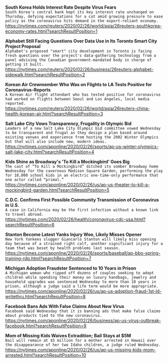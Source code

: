 **South Korea Holds Interest Rate Despite Virus Fears**\
`South Korea's central bank kept its key interest rate unchanged on Thursday, defying expectations for a cut amid growing pressure to ease policy as the coronavirus hits demand in the export-reliant economy. `\
https://nytimes.com/reuters/2020/02/26/world/asia/26reuters-southkorea-economy-rates.html?searchResultPosition=1

**Alphabet Still Facing Questions Over Data Use in Its Toronto Smart City Project Proposal**\
`Alphabet's proposed "smart" city development in Toronto is facing fresh questions over the project's data-gathering technology from a panel advising the Canadian government-mandated body in charge of getting it built. `\
https://nytimes.com/reuters/2020/02/26/business/26reuters-alphabet-sidewalk.html?searchResultPosition=2

**Korean Air Crewmember Who Was on Flights to LA Tests Positive for Coronavirus-Reports**\
`A Korean Air flight attendant who has tested positive for coronavirus had worked on flights between Seoul and Los Angeles, local media reported. `\
https://nytimes.com/reuters/2020/02/26/world/asia/26reuters-china-health-korean-air.html?searchResultPosition=3

**Salt Lake City Vows Transparency, Frugality in Olympic Bid**\
`Leaders of a new Salt Lake City Olympic bid committee vowed Wednesday to be transparent and frugal as they design a plan based around existing venues and experience from hosting the 2002 Winter Olympics but that will also include new, modern ideas. `\
https://nytimes.com/aponline/2020/02/26/sports/ap-us-winter-olympics-salt-lake-city.html?searchResultPosition=4

**Kids Shine as Broadway's 'To Kill a Mockingbird' Goes Big**\
`The cast of “To Kill a Mockingbird” ditched its somber Broadway home Wednesday for the cavernous Madison Square Garden, performing the play for 18,000 school kids in an electric one-time-only performance that one actor called “primal.”`\
https://nytimes.com/aponline/2020/02/26/us/ap-us-theater-to-kill-a-mockingbird-garden.html?searchResultPosition=5

**C.D.C. Confirms First Possible Community Transmission of Coronavirus in U.S.**\
`A case in California may be the first infection without a known link to travel abroad.`\
https://nytimes.com/2020/02/26/health/coronavirus-cdc-usa.html?searchResultPosition=6

**Stanton Become Latest Yanks Injury Woe, Likely Misses Opener**\
`New York Yankees slugger Giancarlo Stanton will likely miss opening day because of a strained right calf, another significant injury for a team that was beset by health problems last season.`\
https://nytimes.com/aponline/2020/02/26/sports/baseball/ap-bbo-spring-training-rdp.html?searchResultPosition=7

**Michigan Adoption Fraudster Sentenced to 10 Years in Prison**\
`A Michigan woman who ripped off dozens of couples seeking to adopt children while spending their money on luxury handbags, jewelry and household upgrades was sentenced Wednesday to more than 10 years in prison, although a judge said a life term would be more appropriate.`\
https://nytimes.com/aponline/2020/02/26/us/ap-us-adoption-fraud-1st-ld-writethru.html?searchResultPosition=8

**Facebook Bans Ads With False Claims About New Virus**\
`Facebook said Wednesday that it is banning ads that make false claims about products tied to the new coronavirus. `\
https://nytimes.com/aponline/2020/02/26/business/ap-us-virus-outbreak-facebook.html?searchResultPosition=9

**Mom of Missing Kids Waives Extradition; Bail Stays at $5M**\
`Bail will remain at $5 million for a mother arrested in Hawaii over the disappearance of her two Idaho children, a judge ruled Wednesday. `\
https://nytimes.com/aponline/2020/02/26/us/ap-us-missing-kids-mom-arrested.html?searchResultPosition=10

